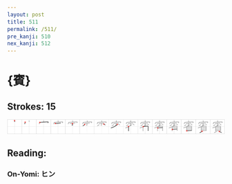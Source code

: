 ```yaml
---
layout: post
title: 511
permalink: /511/
pre_kanji: 510
nex_kanji: 512
---
```


# {賓}

## Strokes: 15

<div class="stroke"><img src="../images/E8B393.png" /></div>

## Reading:

### On-Yomi: ヒン
